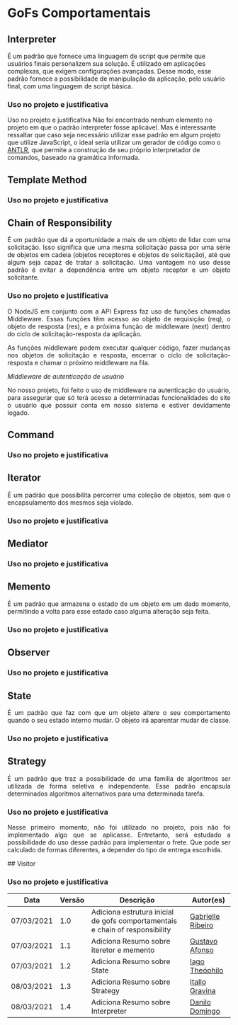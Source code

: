# GoFs Comportamentais

## Interpreter

É um padrão que fornece uma linguagem de script que permite que usuários finais personalizem sua solução. É utilizado em aplicações complexas, que exigem configurações avançadas. Desse modo, esse padrão fornece a possibilidade de manipulação da aplicação, pelo usuário final, com uma linguagem de script básica. 

### Uso no projeto e justificativa

Uso no projeto e justificativa
Não foi encontrado nenhum elemento no projeto em que o padrão interpreter fosse aplicável. Mas é interessante ressaltar que caso seja necessário utilizar esse padrão em algum projeto que utilize JavaScript, o ideal seria utilizar um gerador de código como o [ANTLR](https://www.antlr.org/tools.html), que permite a construção de seu próprio interpretador de comandos, baseado na gramática informada.

## Template Method

### Uso no projeto e justificativa

## Chain of Responsibility

<p align="justify">É um padrão que dá a oportunidade a mais de um objeto de lidar com uma solicitação. Isso significa que uma mesma solicitação passa por uma série de objetos em cadeia (objetos receptores e objetos de solicitação), até que algum seja capaz de tratar a solicitação. Uma vantagem no uso desse padrão é evitar a dependência entre um objeto receptor e um objeto solicitante. </p>

### Uso no projeto e justificativa

<p align="justify">O NodeJS em conjunto com a API Express faz uso de funções chamadas Middleware. Essas funções têm acesso ao objeto de requisição (req), o objeto de resposta (res), e a próxima função de middleware (next) dentro do ciclo de solicitação-resposta da aplicação. </p>

<p align="justify">As funções middleware podem executar qualquer código, fazer mudanças nos objetos de solicitação e resposta, encerrar o ciclo de solicitação-resposta e chamar o próximo middleware na fila. </p>

*Middleware de autenticação de usuário*
    
<p align="justify">No nosso projeto, foi feito o uso de middleware na autenticação do usuário, para assegurar que só terá acesso a determinadas funcionalidades do site o usuário que possuir conta em nosso sistema e estiver devidamente logado. </p>

## Command

### Uso no projeto e justificativa

## Iterator 

<p align="justify">É um padrão que possibilita percorrer uma coleção de objetos, sem que o encapsulamento dos mesmos seja violado.</p>

### Uso no projeto e justificativa

## Mediator

### Uso no projeto e justificativa

## Memento

<p align="justify">É um padrão que armazena o estado de um objeto em um dado momento, permitindo a volta para esse estado caso alguma alteração seja feita.</p>

### Uso no projeto e justificativa

## Observer

### Uso no projeto e justificativa

## State
<p align="justify">É um padrão que faz com que um objeto altere o seu comportamento quando o seu estado interno mudar. O objeto irá aparentar mudar de classe.</p>

### Uso no projeto e justificativa

## Strategy
<p align="justify">É um padrão que traz a possibilidade de uma família de algoritmos ser utilizada de forma seletiva e independente. Esse padrão encapsula determinados algoritmos alternativos para uma determinada tarefa. </p>

### Uso no projeto e justificativa
<p align="justify">Nesse primeiro momento, não foi utilizado no projeto, pois não foi implementado algo que se aplicasse. Entretanto, será estudado a possibilidade do uso desse padrão para implementar o frete. Que pode ser calculado de formas diferentes, a depender do tipo de entrega escolhida. </p>
## Visitor

### Uso no projeto e justificativa

| Data | Versão | Descrição | Autor(es) |
|------|------|------|------|
|07/03/2021|1.0|Adiciona estrutura inicial de gofs comportamentais e chain of responsibility|[Gabrielle Ribeiro](https://github.com/Gabrielle-Ribeiro)|
|07/03/2021|1.1|Adiciona Resumo sobre iteretor e memento|[Gustavo Afonso](https://github.com/GustavoAPS)|
|07/03/2021|1.2|Adiciona Resumo sobre State|[Iago Theóphilo](https://github.com/iagotheophilo)|
|08/03/2021|1.3|Adiciona Resumo sobre Strategy|[Itallo Gravina](https://github.com/itallogravina)|
|08/03/2021|1.4|Adiciona Resumo sobre Interpreter|[Danilo Domingo](https://github.com/danilow200)|